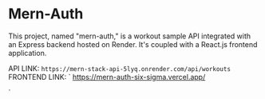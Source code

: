 # Mern-Auth
This project, named "mern-auth," is a workout sample API integrated with an Express backend hosted on Render. It's coupled with a React.js frontend application.

API LINK:
`
 https://mern-stack-api-5lyq.onrender.com/api/workouts
`
FRONTEND LINK: 
`
https://mern-auth-six-sigma.vercel.app/

`
